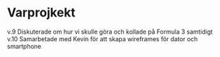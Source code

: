 # Varprojkekt
v.9 Diskuterade om hur vi skulle göra och kollade på Formula 3 samtidigt
v.10 Samarbetade med Kevin för att skapa wireframes för dator och smartphone
